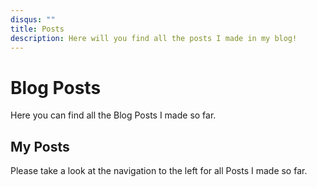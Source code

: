 ```yaml
---
disqus: ""
title: Posts
description: Here will you find all the posts I made in my blog!
---
```


# Blog Posts
Here you can find all the Blog Posts I made so far.

## My Posts
Please take a look at the navigation to the left for all Posts I made so far.
